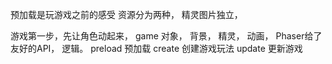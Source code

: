 预加载是玩游戏之前的感受
资源分为两种，
精灵图片独立，

游戏第一步，先让角色动起来，
game 对象， 背景， 精灵， 动画， 
Phaser给了友好的API，     逻辑。
preload 预加载
create 创建游戏玩法
update 更新游戏